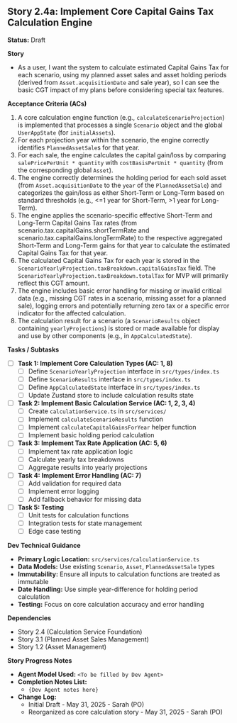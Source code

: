 ## Story 2.4a: Implement Core Capital Gains Tax Calculation Engine

**Status:** Draft

**Story**
- As a user, I want the system to calculate estimated Capital Gains Tax for each scenario, using my planned asset sales and asset holding periods (derived from `Asset.acquisitionDate` and sale year), so I can see the basic CGT impact of my plans before considering special tax features.

**Acceptance Criteria (ACs)**
1. A core calculation engine function (e.g., `calculateScenarioProjection`) is implemented that processes a single `Scenario` object and the global `UserAppState` (for `initialAssets`).
2. For each projection year within the scenario, the engine correctly identifies `PlannedAssetSale`s for that year.
3. For each sale, the engine calculates the capital gain/loss by comparing `salePricePerUnit * quantity` with `costBasisPerUnit * quantity` (from the corresponding global `Asset`).
4. The engine correctly determines the holding period for each sold asset (from `Asset.acquisitionDate` to the `year` of the `PlannedAssetSale`) and categorizes the gain/loss as either Short-Term or Long-Term based on standard thresholds (e.g., <=1 year for Short-Term, >1 year for Long-Term).
5. The engine applies the scenario-specific effective Short-Term and Long-Term Capital Gains Tax rates (from scenario.tax.capitalGains.shortTermRate and scenario.tax.capitalGains.longTermRate) to the respective aggregated Short-Term and Long-Term gains for that year to calculate the estimated Capital Gains Tax for that year.
6. The calculated Capital Gains Tax for each year is stored in the `ScenarioYearlyProjection.taxBreakdown.capitalGainsTax` field. The `ScenarioYearlyProjection.taxBreakdown.totalTax` for MVP will primarily reflect this CGT amount.
7. The engine includes basic error handling for missing or invalid critical data (e.g., missing CGT rates in a scenario, missing asset for a planned sale), logging errors and potentially returning zero tax or a specific error indicator for the affected calculation.
8. The calculation result for a scenario (a `ScenarioResults` object containing `yearlyProjections`) is stored or made available for display and use by other components (e.g., in `AppCalculatedState`).

**Tasks / Subtasks**
- [ ] **Task 1: Implement Core Calculation Types (AC: 1, 8)**
    - [ ] Define `ScenarioYearlyProjection` interface in `src/types/index.ts`
    - [ ] Define `ScenarioResults` interface in `src/types/index.ts`
    - [ ] Define `AppCalculatedState` interface in `src/types/index.ts`
    - [ ] Update Zustand store to include calculation results state
- [ ] **Task 2: Implement Basic Calculation Service (AC: 1, 2, 3, 4)**
    - [ ] Create `calculationService.ts` in `src/services/`
    - [ ] Implement `calculateScenarioResults` function
    - [ ] Implement `calculateCapitalGainsForYear` helper function
    - [ ] Implement basic holding period calculation
- [ ] **Task 3: Implement Tax Rate Application (AC: 5, 6)**
    - [ ] Implement tax rate application logic
    - [ ] Calculate yearly tax breakdowns
    - [ ] Aggregate results into yearly projections
- [ ] **Task 4: Implement Error Handling (AC: 7)**
    - [ ] Add validation for required data
    - [ ] Implement error logging
    - [ ] Add fallback behavior for missing data
- [ ] **Task 5: Testing**
    - [ ] Unit tests for calculation functions
    - [ ] Integration tests for state management
    - [ ] Edge case testing

**Dev Technical Guidance**
- **Primary Logic Location:** `src/services/calculationService.ts`
- **Data Models:** Use existing `Scenario`, `Asset`, `PlannedAssetSale` types
- **Immutability:** Ensure all inputs to calculation functions are treated as immutable
- **Date Handling:** Use simple year-difference for holding period calculation
- **Testing:** Focus on core calculation accuracy and error handling

**Dependencies**
- Story 2.4 (Calculation Service Foundation)
- Story 3.1 (Planned Asset Sales Management)
- Story 1.2 (Asset Management)

**Story Progress Notes**
* **Agent Model Used:** `<To be filled by Dev Agent>`
* **Completion Notes List:**
    * `{Dev Agent notes here}`
* **Change Log:**
    * Initial Draft - May 31, 2025 - Sarah (PO)
    * Reorganized as core calculation story - May 31, 2025 - Sarah (PO) 